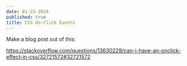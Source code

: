 ```yaml
---
date: 01-23-2024
published: true
title: CSS On-Click Events
---
```


Make a blog post out of this:

https://stackoverflow.com/questions/13630229/can-i-have-an-onclick-effect-in-css/32721572#32721572
